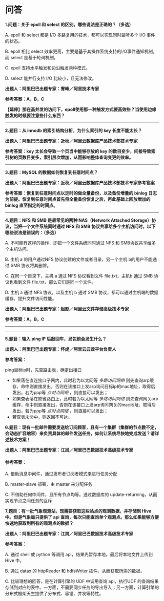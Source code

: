 # 问答

1.**问题：关于 epoll 和 select 的区别，哪些说法是正确的？（多选）**

A. epoll 和 select 都是 I/O 多路复用的技术，都可以实现同时监听多个 I/O 事件的状态。

B. epoll 相比 select 效率更高，主要是基于其操作系统支持的I/O事件通知机制，而 select 是基于轮询机制。

C. epoll 支持水平触发和边沿触发两种模式。

D. select 能并行支持 I/O 比较小，且无法修改。

**出题人：阿里巴巴出题专家：寈峰／阿里技术专家**

**参考答案：A，B，C**

**【延伸】那在高并发的访问下，epoll使用那一种触发方式要高效些？当使用边缘触发的时候要注意些什么东西？**

****

**2.题目：从 innodb 的索引结构分析，为什么索引的 key 长度不能太长？**

**出题人：阿里巴巴出题专家：近秋／阿里云数据库产品技术部技术专家**

**参考答案：key 太长会导致一个页当中能够存放的 key 的数目变少，间接导致索引树的页数目变多，索引层次增加，从而影响整体查询变更的效率。**

****

**3.题目：MySQL 的数据如何恢复到任意时间点？**

**出题人：阿里巴巴出题专家：近秋／阿里云数据库产品技术部技术专家参考答案**

**参考答案：恢复到任意时间点以定时的做全量备份，以及备份增量的 binlog 日志为前提。恢复到任意时间点首先将全量备份恢复之后，再此基础上回放增加的 binlog 直至指定的时间点。**

****

**4.题目：NFS 和 SMB 是最常见的两种 NAS（Network Attached Storage）协议，当把一个文件系统同时通过 NFS 和 SMB 协议共享给多个主机访问时，以下哪些说法是错误的：（多选）**

A. 不可能有这样的操作，即把一个文件系统同时通过 NFS 和 SMB协议共享给多个主机访问。

B. 主机 a 的用户通过NFS 协议创建的文件或者目录，另一个主机 b的用户不能通过 SMB 协议将其删除。

C. 在同一个目录下，主机 a 通过 NFS 协议看到文件 file.txt，主机b 通过 SMB 协议也看到文件 file.txt，那么它们是同一个文件。

D. 主机 a 通过 NFS 协议，以及主机 b 通过 SMB 协议，都可以通过主机端的数据缓存，提升文件访问性能。

**出题人：阿里巴巴出题专家：起影／阿里云文件存储高级技术专家**

**参考答案：A，B，C**

****

****

**5.题目：输入 ping IP 后敲回车，发包前会发生什么？**

**出题人：阿里巴巴出题专家：怀虎／阿里云云效平台负责人**

**参考答案：**

ping目标ip时，先查路由表，确定出接口

* 如果落在直连接口子网内，此时若为以太网等 _多路访问网络_ 则先查询arp缓存，命中则直接发出，否则在该接口上发arp询问目标ip的mac地址，取得后发出，若为ppp等 _点对点网络_ ，则直接可以发出；
* 如果查表落在缺省路由上，此时若为以太网等 _多路访问网络_ 则先查询网关arp缓存，命中则直接发出，否则在该接口上发arp询问网关的mac地址，取得后发出，若为ppp等 _点对点网络_ ，则直接可以发出；
* 若查表未命中，则返回不可达。



**6.题目：现有一批邮件需要发送给订阅顾客，且有一个集群（集群的节点数不定，会动态扩容缩容）来负责具体的邮件发送任务，如何让系统尽快地完成发送？请详述技术方案！**

**出题人：阿里巴巴出题专家：江岚／阿里巴巴数据技术高级技术专家**

#### **参考答案**：

A. 借助消息中间件，通过发布者订阅者模式来进行任务分配

B. master-slave 部署，由 master 来分配任务

C. 不借助任何中间件，且所有节点均等。通过数据库的 update-returning，从而实现节点之间任务的互斥



**7.题目：有一批气象观测站，现需要获取这些站点的观测数据，并存储到 Hive 中。但是气象局只提供了 api 查询，每次只能查询单个观测点。那么如果能够方便快速地获取到所有的观测点的数据？**

**出题人：阿里巴巴出题专家：江岚／阿里巴巴数据技术高级技术专家**

**参考答案：**

A. 通过 shell 或 python 等调用 api，结果先暂存本地，最后将本地文件上传到 Hive 中。

B. 通过 datax 的 httpReader 和 hdfsWriter 插件，从而获取所需的数据。

C. 比较理想的回答，是在计算引擎的 UDF 中调用查询 api，执行UDF 的查询结果存储到对应的表中。一方面，不需要同步任务的导出导入；另一方面，计算引擎的分布式框架天生提供了分布式、容错、并发等特性。

